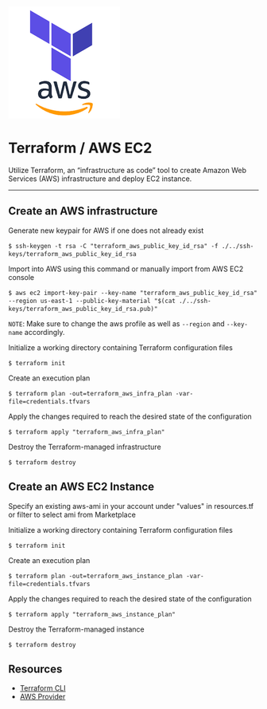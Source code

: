 ![Terraform](terraform-aws.png)

# Terraform / AWS EC2

Utilize Terraform, an “infrastructure as code” tool to create Amazon Web Services (AWS) infrastructure and deploy EC2 instance.

---

## Create an AWS infrastructure

Generate new keypair for AWS if one does not already exist

    $ ssh-keygen -t rsa -C "terraform_aws_public_key_id_rsa" -f ./../ssh-keys/terraform_aws_public_key_id_rsa

Import into AWS using this command or manually import from AWS EC2 console

    $ aws ec2 import-key-pair --key-name "terraform_aws_public_key_id_rsa" --region us-east-1 --public-key-material "$(cat ./../ssh-keys/terraform_aws_public_key_id_rsa.pub)"

`NOTE`: Make sure to change the aws profile as well as `--region` and `--key-name` accordingly.

Initialize a working directory containing Terraform configuration files

    $ terraform init

Create an execution plan

    $ terraform plan -out=terraform_aws_infra_plan -var-file=credentials.tfvars

Apply the changes required to reach the desired state of the configuration

    $ terraform apply "terraform_aws_infra_plan"

Destroy the Terraform-managed infrastructure

    $ terraform destroy

## Create an AWS EC2 Instance

Specify an existing aws-ami in your account under "values" in resources.tf or filter to select ami from Marketplace

Initialize a working directory containing Terraform configuration files

    $ terraform init

Create an execution plan

    $ terraform plan -out=terraform_aws_instance_plan -var-file=credentials.tfvars

Apply the changes required to reach the desired state of the configuration

    $ terraform apply "terraform_aws_instance_plan"

Destroy the Terraform-managed instance

    $ terraform destroy

## Resources

* [Terraform CLI](https://www.terraform.io/docs/commands/destroy.html)
* [AWS Provider](https://www.terraform.io/docs/providers/aws)
